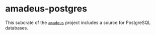 # amadeus-postgres

This subcrate of the [`amadeus`](https://github.com/alecmocatta/amadeus) project includes a source for PostgreSQL databases.
